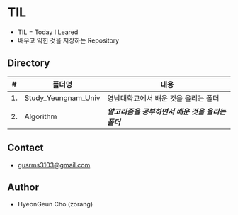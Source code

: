 # TIL
- TIL = Today I Leared
- 배우고 익힌 것을 저장하는 Repository

## Directory
|#|폴더명|내용|
|--|--|--|
|1.|Study_Yeungnam_Univ|영남대학교에서 배운 것을 올리는 폴더|
|2.|Algorithm|***알고리즘을 공부하면서 배운 것을 올리는 폴더***|



## Contact
- gusrms3103@gmail.com

## Author
- HyeonGeun Cho (zorang)

